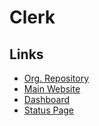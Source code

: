 # Clerk

## Links

- [Org. Repository](https://github.com/clerkinc)
- [Main Website](https://clerk.com)
- [Dashboard](https://dashboard.clerk.com)
- [Status Page](https://status.clerk.com)

